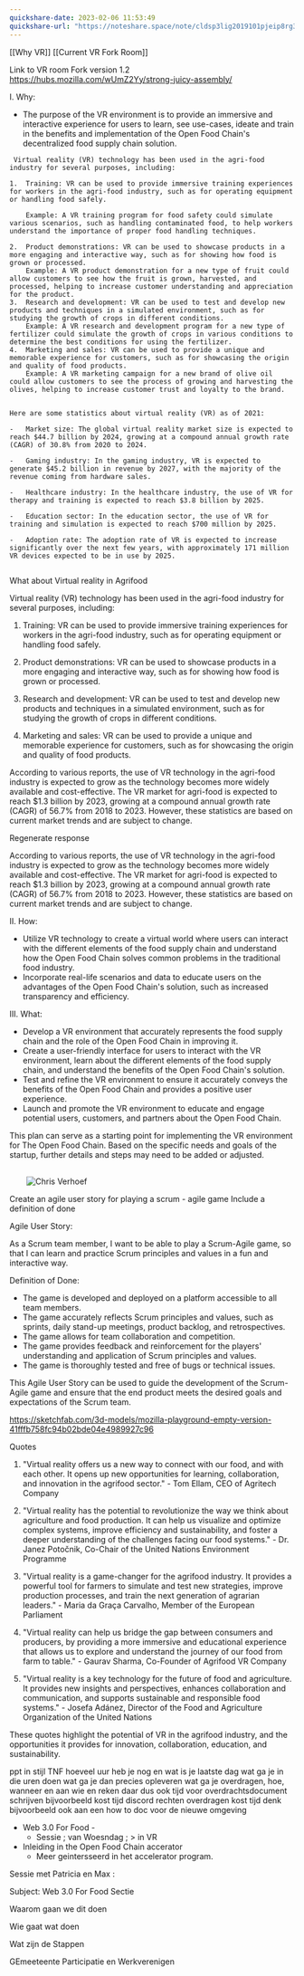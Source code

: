 ```yaml
---
quickshare-date: 2023-02-06 11:53:49
quickshare-url: "https://noteshare.space/note/cldsp3lig2019101pjeip8rg31#YBAzsW22UkJfye6LgTqpp6WbyUMcwQS/EyoiP977YIY"
---
```

[[Why VR]]
[[Current VR Fork Room]]

Link to VR room Fork version 1.2
https://hubs.mozilla.com/wUmZ2Yy/strong-juicy-assembly/




I. Why:

-   The purpose of the VR environment is to provide an immersive and interactive experience for users to learn, see use-cases, ideate and train in the benefits and implementation of the Open Food Chain's decentralized food supply chain solution.

```
 Virtual reality (VR) technology has been used in the agri-food industry for several purposes, including:

1.  Training: VR can be used to provide immersive training experiences for workers in the agri-food industry, such as for operating equipment or handling food safely.

	Example: A VR training program for food safety could simulate various scenarios, such as handling contaminated food, to help workers understand the importance of proper food handling techniques.
	
2.  Product demonstrations: VR can be used to showcase products in a more engaging and interactive way, such as for showing how food is grown or processed.
    Example: A VR product demonstration for a new type of fruit could allow customers to see how the fruit is grown, harvested, and processed, helping to increase customer understanding and appreciation for the product.
3.  Research and development: VR can be used to test and develop new products and techniques in a simulated environment, such as for studying the growth of crops in different conditions.
    Example: A VR research and development program for a new type of fertilizer could simulate the growth of crops in various conditions to determine the best conditions for using the fertilizer.
4.  Marketing and sales: VR can be used to provide a unique and memorable experience for customers, such as for showcasing the origin and quality of food products.
	Example: A VR marketing campaign for a new brand of olive oil could allow customers to see the process of growing and harvesting the olives, helping to increase customer trust and loyalty to the brand.


Here are some statistics about virtual reality (VR) as of 2021:

-   Market size: The global virtual reality market size is expected to reach $44.7 billion by 2024, growing at a compound annual growth rate (CAGR) of 30.8% from 2020 to 2024.
    
-   Gaming industry: In the gaming industry, VR is expected to generate $45.2 billion in revenue by 2027, with the majority of the revenue coming from hardware sales.
    
-   Healthcare industry: In the healthcare industry, the use of VR for therapy and training is expected to reach $3.8 billion by 2025.
    
-   Education sector: In the education sector, the use of VR for training and simulation is expected to reach $700 million by 2025.
    
-   Adoption rate: The adoption rate of VR is expected to increase significantly over the next few years, with approximately 171 million VR devices expected to be in use by 2025.
    
```

What about Virtual reality in Agrifood

Virtual reality (VR) technology has been used in the agri-food industry for several purposes, including:

1.  Training: VR can be used to provide immersive training experiences for workers in the agri-food industry, such as for operating equipment or handling food safely.
    
2.  Product demonstrations: VR can be used to showcase products in a more engaging and interactive way, such as for showing how food is grown or processed.
    
3.  Research and development: VR can be used to test and develop new products and techniques in a simulated environment, such as for studying the growth of crops in different conditions.
    
4.  Marketing and sales: VR can be used to provide a unique and memorable experience for customers, such as for showcasing the origin and quality of food products.
    

According to various reports, the use of VR technology in the agri-food industry is expected to grow as the technology becomes more widely available and cost-effective. The VR market for agri-food is expected to reach $1.3 billion by 2023, growing at a compound annual growth rate (CAGR) of 56.7% from 2018 to 2023. However, these statistics are based on current market trends and are subject to change.

Regenerate response


According to various reports, the use of VR technology in the agri-food industry is expected to grow as the technology becomes more widely available and cost-effective. The VR market for agri-food is expected to reach $1.3 billion by 2023, growing at a compound annual growth rate (CAGR) of 56.7% from 2018 to 2023. However, these statistics are based on current market trends and are subject to change.

II. How:

-   Utilize VR technology to create a virtual world where users can interact with the different elements of the food supply chain and understand how the Open Food Chain solves common problems in the traditional food industry.
-   Incorporate real-life scenarios and data to educate users on the advantages of the Open Food Chain's solution, such as increased transparency and efficiency.

III. What:

-   Develop a VR environment that accurately represents the food supply chain and the role of the Open Food Chain in improving it.
-   Create a user-friendly interface for users to interact with the VR environment, learn about the different elements of the food supply chain, and understand the benefits of the Open Food Chain's solution.
-   Test and refine the VR environment to ensure it accurately conveys the benefits of the Open Food Chain and provides a positive user experience.
-   Launch and promote the VR environment to educate and engage potential users, customers, and partners about the Open Food Chain.

This plan can serve as a starting point for implementing the VR environment for The Open Food Chain. Based on the specific needs and goals of the startup, further details and steps may need to be added or adjusted.

![](data:image/svg+xml,%3csvg%20xmlns=%27http://www.w3.org/2000/svg%27%20version=%271.1%27%20width=%2730%27%20height=%2730%27/%3e)![Chris Verhoef](https://chat.openai.com/_next/image?url=https%3A%2F%2Flh3.googleusercontent.com%2Fa%2FAEdFTp6AjHUzpR2K7Kq2VG77iYGr-EN0pJkpzrTTP-Nk%3Ds96-c&w=64&q=75)

Create an agile user story for playing a scrum - agile game Include a definition of done

Agile User Story:

As a Scrum team member, I want to be able to play a Scrum-Agile game, so that I can learn and practice Scrum principles and values in a fun and interactive way.

Definition of Done:

-   The game is developed and deployed on a platform accessible to all team members.
-   The game accurately reflects Scrum principles and values, such as sprints, daily stand-up meetings, product backlog, and retrospectives.
-   The game allows for team collaboration and competition.
-   The game provides feedback and reinforcement for the players' understanding and application of Scrum principles and values.
-   The game is thoroughly tested and free of bugs or technical issues.

This Agile User Story can be used to guide the development of the Scrum-Agile game and ensure that the end product meets the desired goals and expectations of the Scrum team.



https://sketchfab.com/3d-models/mozilla-playground-empty-version-41fffb758fc94b02bde04e4989927c96


Quotes

1.  "Virtual reality offers us a new way to connect with our food, and with each other. It opens up new opportunities for learning, collaboration, and innovation in the agrifood sector." - Tom Ellam, CEO of Agritech Company
    
2.  "Virtual reality has the potential to revolutionize the way we think about agriculture and food production. It can help us visualize and optimize complex systems, improve efficiency and sustainability, and foster a deeper understanding of the challenges facing our food systems." - Dr. Janez Potočnik, Co-Chair of the United Nations Environment Programme
    
3.  "Virtual reality is a game-changer for the agrifood industry. It provides a powerful tool for farmers to simulate and test new strategies, improve production processes, and train the next generation of agrarian leaders." - Maria da Graça Carvalho, Member of the European Parliament
    
4.  "Virtual reality can help us bridge the gap between consumers and producers, by providing a more immersive and educational experience that allows us to explore and understand the journey of our food from farm to table." - Gaurav Sharma, Co-Founder of Agrifood VR Company
    
5.  "Virtual reality is a key technology for the future of food and agriculture. It provides new insights and perspectives, enhances collaboration and communication, and supports sustainable and responsible food systems." - Josefa Adánez, Director of the Food and Agriculture Organization of the United Nations
    

These quotes highlight the potential of VR in the agrifood industry, and the opportunities it provides for innovation, collaboration, education, and sustainability.


ppt in stijl TNF
hoeveel  uur heb je nog en wat is je laatste dag
wat ga je in die uren doen
wat ga je dan precies opleveren
wat ga je overdragen, hoe, wanneer en aan wie
en reken daar dus ook tijd voor
overdrachtsdocument schrijven bijvoorbeeld kost tijd
discord rechten overdragen kost tijd
denk bijvoorbeeld ook aan een how to doc voor de nieuwe omgeving

- Web 3.0 For Food - 
	- Sessie ; van Woesndag ; > in VR
- Inleiding in the Open Food Chain accerator
	- Meer geintersseerd in het accelerator program. 

Sessie met Patricia en Max : 

Subject: Web 3.0 For Food Sectie

Waarom gaan we dit doen

Wie gaat wat doen

Wat zijn de Stappen


GEmeeteente Participatie en Werkverenigen 
